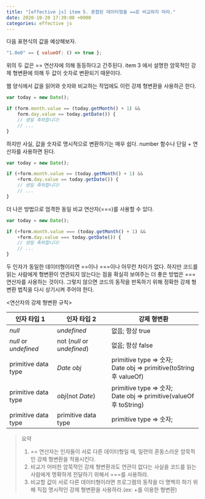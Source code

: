 ```yaml
---
title: "[effective js] item 5. 혼합된 데이터형을 ==로 비교하지 마라."
date: 2020-10-20 17:39:00 +0900
categories: effective js
---
```




 다음 표현식의 값을 예상해보자.

```javascript
"1.0e0" == { valueOf: () => true };
```

 위의 두 값은 == 연산자에 의해 동등하다고 간주된다. item 3 에서 설명한 암묵적인 강제 형변환에 의해 두 값이 숫자로 변환되기 때문이다.



 웹 양식에서 값을 읽어와 숫자와 비교하는 작업에도 이런 강제 형변환을 사용하곤 한다.

```javascript
var today = new Date();

if (form.month.value == (today.getMonth() + 1) &&
    form.day.value == today.getDate()) {
    // 생일 축하합니다!
    // ...
}
```

 하지만 사실, 값을 숫자로 명시적으로 변환하기는 매우 쉽다. number 함수나 단일 + 연산자를 사용하면 된다.

```javascript
var today = new Date();

if (+form.month.value == (today.getMonth() + 1) &&
    +form.day.value == today.getDate()) {
    // 생일 축하합니다!
    // ...
}
```

 더 나은 방법으로 엄격한 동일 비교 연산자(===)를 사용할 수 있다.

```javascript
var today = new Date();

if (+form.month.value === (today.getMonth() + 1) &&
    +form.day.value === today.getDate()) {
    // 생일 축하합니다!
    // ...
}
```



 두 인자가 동일한 데이터형이라면 ==이나 ===이나 아무런 차이가 없다. 하지만 코드를 읽는 사람에게 형변환이 연관되지 않는다는 점을 확실히 보여주는 더 좋은 방법은 ===연산자를 사용하는 것이다. 그렇지 않으면 코드의 동작을 판독하기 위해 정확한 강제 형변환 법칙을 다시 상기시켜 주어야 한다.

<연산자의 강제 형변환 규칙>

| 인자 타입 1           | 인자 타입 2                 | 강제 형변환                                                  |
| --------------------- | --------------------------- | ------------------------------------------------------------ |
| *null*                | *undefined*                 | 없음; 항상 true                                              |
| *null* or *undefined* | not (*null* or *undefined*) | 없음; 항상 false                                             |
| primitive data type   | *Date obj*                  | primitive type => 숫자;<br />Date obj => primitive(toString 후 valueOf) |
| primitive data type   | *obj*(not *Date*)           | primitive type => 숫자;<br />Date obj => primitive(valueOf후 toString) |
| primitive data type   | primitive data type         | primitive type => 숫자;                                      |



>  요약
>
> 1. == 연산자는 인자들이 서로 다른 데이터형일 때, 일련의 혼동스러운 암묵적인 강제 형변환을 적용시킨다.
> 2. 비교가 어떠한 암묵적인 강제 형변환과도 연관이 없다는 사실을 코드를 읽는 사람에게 명확하게 전달하기 위해서 ===를 사용하라.
> 3. 비교할 값이 서로 다른 데이터형이라면 프로그램의 동작을 더 명백히 하기 위해 직접 명시적인 강제 형변환을 사용하라.(ex: +를 이용한 형변환)